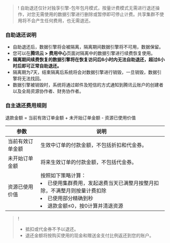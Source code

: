 >! 自助退还仅针对独享引擎-包年包月模式，按量计费模式无需进行退还操作，对您无需使用的数据引擎进行删除或暂停即可停止计费。共享集群不使用将不会产生任何费用，也无需退还。

### 自助退还说明
- 自助退还后，数据引擎将会被隔离，隔离期间数据引擎将不可用，数据保留。
- 您可以在**腾讯云 > 费用中心**页面对隔离中的数据引擎进行续费恢复使用。
- **隔离期间续费恢复的数据引擎将在恢复访问后6小时内无法自助退还，超过6小时后即可正常自助退还。**
- 隔离期为7天，结束隔离后系统将会对数据引擎进行销毁，一旦销毁，数据引擎将无法找回。
- 数据引擎被销毁时，系统将通过邮件及短信的方式通知到腾讯云账户的创建者以及全局资源协作者、财务协作者。


### 自主退还费用规则
退款金额 = 当前有效订单金额 + 未开始订单金额 - 资源已使用价值

| 参数 | 说明 | 
|---------|---------|
| 当前有效订单金额	| 生效中订单的付款金额，不包括折扣和代金券。| 
| 未开始订单金额	| 将来生效订单的付款金额，不包括代金券。| 
| 资源已使用价值	| 按照如下策略计算：<li>已使用集群费用，发起退费当天已满整月按整月扣除，不满整月则按量计费扣除<li>已使用部分精确到秒<li>退款金额≤0，按0计算并清退资源| 

>! 
>- 抵扣或代金券不予以退还。
>- 退还金额将按购买使用的现金和赠送金支付比例返还到您的账户。
